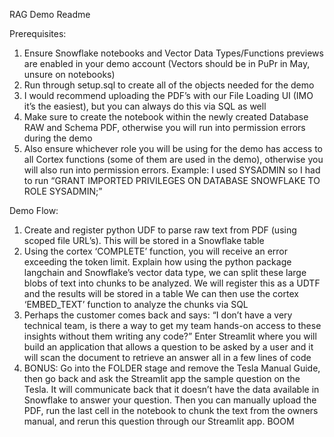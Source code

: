 RAG Demo Readme


Prerequisites:
1. Ensure Snowflake notebooks and Vector Data Types/Functions previews are enabled in your demo account (Vectors should be in PuPr in May, unsure on notebooks)
2. Run through setup.sql to create all of the objects needed for the demo
3. I would recommend uploading the PDF’s with our File Loading UI (IMO it’s the easiest), but you can always do this via SQL as well
4. Make sure to create the notebook within the newly created Database RAW and Schema PDF, otherwise you will run into permission errors during the demo
5. Also ensure whichever role you will be using for the demo has access to all Cortex functions (some of them are used in the demo), otherwise you will also run into permission errors. Example: I used SYSADMIN so I had to run “GRANT IMPORTED PRIVILEGES ON DATABASE SNOWFLAKE TO ROLE SYSADMIN;”


Demo Flow:
1. Create and register python UDF to parse raw text from PDF (using scoped file URL’s). This will be stored in a Snowflake table
2. Using the cortex ‘COMPLETE’ function, you will receive an error exceeding the token limit. Explain how using the python package langchain and Snowflake’s vector data type, we can split these large blobs of text into chunks to be analyzed. We will register this as a UDTF and the results will be stored in a table We can then use the cortex ‘EMBED_TEXT’ function to analyze the chunks via SQL
3. Perhaps the customer comes back and says: “I don’t have a very technical team, is there a way to get my team hands-on access to these insights without them writing any code?” Enter Streamlit where you will build an application that allows a question to be asked by a user and it will scan the document to retrieve an answer all in a few lines of code
4. BONUS: Go into the FOLDER stage and remove the Tesla Manual Guide, then go back and ask the Streamlit app the sample question on the Tesla. It will communicate back that it doesn’t have the data available in Snowflake to answer your question. Then you can manually upload the PDF, run the last cell in the notebook to chunk the text from the owners manual, and rerun this question through our Streamlit app. BOOM
